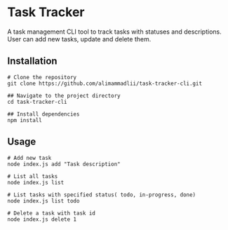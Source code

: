 # Task Tracker
A task management CLI tool to track tasks with statuses and descriptions. User can add new tasks, update and delete them.

## Installation
```
# Clone the repository
git clone https://github.com/alimammadlii/task-tracker-cli.git

## Navigate to the project directory
cd task-tracker-cli

## Install dependencies
npm install
```

## Usage
```
# Add new task
node index.js add "Task description"

# List all tasks
node index.js list

# List tasks with specified status( todo, in-progress, done)
node index.js list todo

# Delete a task with task id 
node index.js delete 1
```




